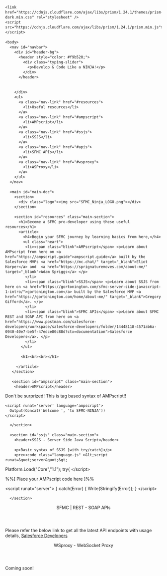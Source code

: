   <html lang="en">
  <head>
    <meta charset="UTF-8">
    <title>SFMC Ninja</title>
    <meta name="viewport" content="width=device-width, initial-scale=1.0">
    <link href="https://fonts.googleapis.com/css?family=Oswald:500|Roboto" rel="stylesheet">
    <link rel="stylesheet" type="text/css" href="SFMC_Ninja_Sytle01.css">
    <link rel="icon" href="SFMC_Ninja_fav.ico" type="image/png" sizes="16x16">

    <link href="https://cdnjs.cloudflare.com/ajax/libs/prism/1.24.1/themes/prism-dark.min.css" rel="stylesheet" />
    <script src="https://cdnjs.cloudflare.com/ajax/libs/prism/1.24.1/prism.min.js"></script>

    <body>
      <nav id="navbar">
        <div id="header-bg">
          <header style="color: #f9b520;">
            <div class="typing-slider">
              <p>Develop & Code Like a NINJA!</p>
            </div>
          </header>


        </div>
        <ul>
          <a class="nav-link" href="#resources">
            <li>Useful resources</li>
          </a>
          <a class="nav-link" href="#ampscript">
            <li>AMPscript</li>
          </a>
          <a class="nav-link" href="#ssjs">
            <li>SSJS</li>
          </a>
          <a class="nav-link" href="#apis">
            <li>SFMC APIs</li>
          </a>
          <a class="nav-link" href="#wsproxy">
            <li>WSProxy</li>
          </a>
        </ul>
      </nav>

      <main id="main-doc">
        <section>
          <div class="logo"><img src="SFMC_Ninja_LOGO.png"></div>
        </section>

        <section id="resources" class="main-section">
          <h1>Become a SFMC pro-developer using these useful resources</h1>
          <article>
            <h4>Begin your SFMC journey by learning basics from here,</h4>
            <ul class="heart">
             <li><span class="blink">AMPscript</span> <p>Learn about AMPscript from here on <a href="https://ampscript.guide">ampscript.guide</a> built by the Salesforce MVPs <a href="https://mc.chat/" target="_blank">Eliot Harper</a> and  <a href="https://sprignaturemoves.com/about-me/" target="_blank">Adam Spriggs</a> </p>
             </li>
             <li><span class="blink">SSJS</span> <p>Learn about SSJS from here on <a href="https://gortonington.com/sfmc-server-side-javascript-1-intro/">gortonington.com</a> built by the Salesforce MVP <a href="https://gortonington.com/home/about-me/" target="_blank">Gregory Gifford</a>. </p>
             </li>
             <li><span class="blink">SFMC APIs</span> <p>Learn about SFMC REST and SOAP API from here on <a href="https://www.postman.com/salesforce-developers/workspace/salesforce-developers/folder/14448118-4571ab6a-0940-40e7-be5f-47edce80c88d?ctx=documentation">Salesforce Developers</a>. </p>
             </li>
           </ul>

           <h1><br><br></h1>

         </article>
       </section>

       <section id="ampscript" class="main-section">
        <header>AMPscript</header>

<p>Don't be surprized! This is tag based syntax of AMPscript!!</p>
<pre><code class="language-js" >&lt;script runat=&#39;server&#39; language=&#39;ampscript&#39;&gt;
  Output(Concat(&#39;Welcome &#39;, &#39;to SFMC-NINJA&#39;))
&lt;/script&gt;</code></pre>


      </section>

      <section id="ssjs" class="main-section">
        <header>SSJS - Server Side Java Script</header>
        
        <p>Basic syntax of SSJS [with try/catch]</p>
        <pre><code class="language-js" >&lt;script runat=&quot;server&quot;&gt;
Platform.Load(&quot;Core&quot;,&quot;1.1&quot;);
try{
&lt;/script&gt;

%%[ Place your AMPscript code here ]%%

&lt;script runat=&quot;server&quot;&gt;
} catch(Error) { Write(Stringify(Error)); }
&lt;/script&gt;</code></pre>

      </section>

<section id="apis" class="main-section">
  <header>SFMC | REST - SOAP APIs</header>
  <p>Please refer the below link to get all the latest API endpoints with usage details, <a href="https://www.postman.com/salesforce-developers/workspace/salesforce-developers/request/14448118-2c11c812-8375-459a-978c-2338dd5f0c0e">Salesforce Developers</a> </p>
  
</section>

<section id="wsproxy" class="main-section">
  <header>WSproxy - WebSocket Proxy</header>
  <p>Coming soon!</p>
  
</section>

</main>
</body></html>
